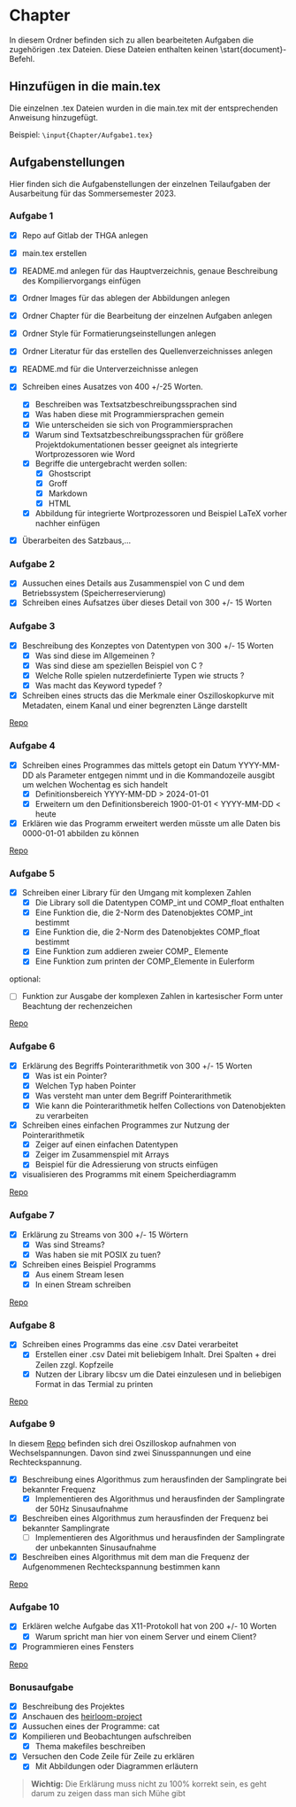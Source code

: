 # Chapter
In diesem Ordner befinden sich zu allen bearbeiteten Aufgaben die zugehörigen .tex Dateien.
Diese Dateien enthalten keinen \start{document}-Befehl.

## Hinzufügen in die main.tex
Die einzelnen .tex Dateien wurden in die main.tex mit der entsprechenden Anweisung hinzugefügt.

Beispiel: `\input{Chapter/Aufgabe1.tex}`


## Aufgabenstellungen
Hier finden sich die Aufgabenstellungen der einzelnen Teilaufgaben der Ausarbeitung für das Sommersemester 2023.

### Aufgabe 1
- [x] Repo auf Gitlab der THGA anlegen
- [x] main.tex erstellen
- [x] README.md anlegen für das Hauptverzeichnis, genaue Beschreibung des Kompiliervorgangs einfügen
- [x] Ordner Images für das ablegen der Abbildungen anlegen
- [x] Ordner Chapter für die Bearbeitung der einzelnen Aufgaben anlegen
- [x] Ordner Style für Formatierungseinstellungen anlegen
- [x] Ordner Literatur für das erstellen des Quellenverzeichnisses anlegen
- [x] README.md für die Unterverzeichnisse anlegen

- [x] Schreiben eines Ausatzes von 400 +/-25 Worten.
	- [x] Beschreiben was Textsatzbeschreibungssprachen sind
	- [x] Was haben diese mit Programmiersprachen gemein
	- [x] Wie unterscheiden sie sich von Programmiersprachen
	- [x] Warum sind Textsatzbeschreibungssprachen für größere Projektdokumentationen besser geeignet als integrierte Wortprozessoren wie Word
	- [x] Begriffe die untergebracht werden sollen: 
		- [x] Ghostscript
		- [x] Groff
		- [x] Markdown
		- [x] HTML
	- [x] Abbildung für integrierte Wortprozessoren und Beispiel LaTeX vorher nachher einfügen
- [x] Überarbeiten des Satzbaus,...

### Aufgabe 2
- [x] Aussuchen eines Details aus Zusammenspiel von C und dem Betriebssystem (Speicherreservierung)
- [x] Schreiben eines Aufsatzes über dieses Detail von 300 +/- 15 Worten

### Aufgabe 3
- [x] Beschreibung des Konzeptes von Datentypen von 300 +/- 15 Worten
	- [x] Was sind diese im Allgemeinen ?
	- [x] Was sind diese am speziellen Beispiel von C ?
	- [x] Welche Rolle spielen nutzerdefinierte Typen wie structs ?
	- [x] Was macht das Keyword typedef ?

- [x] Schreiben eines structs das die Merkmale einer Oszilloskopkurve mit Metadaten, einem Kanal und einer begrenzten Länge darstellt 

[Repo](https://gitlab.thga.de/daniel.krueger/pruefung_sose_2023_aufgabe_3_struct)

### Aufgabe 4
- [x] Schreiben eines Programmes das mittels getopt ein Datum YYYY-MM-DD als Parameter entgegen nimmt und in die Kommandozeile ausgibt um welchen Wochentag es sich handelt
	- [x] Definitionsbereich YYYY-MM-DD > 2024-01-01
	- [x] Erweitern um den Definitionsbereich 1900-01-01 < YYYY-MM-DD < heute 

- [x] Erklären wie das Programm erweitert werden müsste um alle Daten bis 0000-01-01 abbilden zu können

[Repo](https://gitlab.thga.de/daniel.krueger/pruefung_sose_2023_aufgabe_4_getopt)

### Aufgabe 5
- [x] Schreiben einer Library für den Umgang mit komplexen Zahlen
	- [x] Die Library soll die Datentypen COMP_int und COMP_float enthalten
	- [x] Eine Funktion die, die 2-Norm des Datenobjektes COMP_int bestimmt
	- [x] Eine Funktion die, die 2-Norm des Datenobjektes COMP_float bestimmt
	- [x] Eine Funktion zum addieren zweier COMP_ Elemente 
	- [x] Eine Funktion zum printen der COMP_Elemente in Eulerform

optional:
- [ ] Funktion zur Ausgabe der komplexen Zahlen in kartesischer Form unter Beachtung der rechenzeichen

[Repo](https://gitlab.thga.de/daniel.krueger/pruefung_sose_2023_aufgabe_5_librarys)

### Aufgabe 6
- [x] Erklärung des Begriffs Pointerarithmetik von 300 +/- 15 Worten
	- [x] Was ist ein Pointer?
	- [x] Welchen Typ haben Pointer
	- [x] Was versteht man unter dem Begriff Pointerarithmetik
	- [x] Wie kann die Pointerarithmetik helfen Collections von Datenobjekten zu verarbeiten

- [x] Schreiben eines einfachen Programmes zur Nutzung der Pointerarithmetik 
	- [x] Zeiger auf einen einfachen Datentypen
	- [x] Zeiger im Zusammenspiel mit Arrays
	- [x] Beispiel für die Adressierung von structs einfügen

- [x] visualisieren des Programms mit einem Speicherdiagramm

[Repo](https://gitlab.thga.de/daniel.krueger/pruefung_sose_2023_aufgabe_6_pointer)

### Aufgabe 7 
- [x] Erklärung zu Streams von 300 +/- 15 Wörtern
	- [x] Was sind Streams?
	- [x] Was haben sie mit POSIX zu tuen?

- [x] Schreiben eines Beispiel Programms 
	- [x] Aus einem Stream lesen
	- [x] In einen Stream schreiben

[Repo](https://gitlab.thga.de/daniel.krueger/pruefung_sose_2023_aufgabe_7_streams)

### Aufgabe 8
- [x] Schreiben eines Programms das eine .csv Datei verarbeitet
	- [x] Erstellen einer .csv Datei mit beliebigem Inhalt. Drei Spalten + drei Zeilen zzgl. Kopfzeile
	- [x] Nutzen der Library libcsv um die Datei einzulesen und in beliebigen Format in das Termial zu printen

[Repo](https://gitlab.thga.de/daniel.krueger/pruefung_sose_2023_aufgabe_8_csv)

### Aufgabe 9
In diesem [Repo](https://gitlab.thga.de/programmierung2023/example-oszi-data) befinden sich drei Oszilloskop aufnahmen von Wechselspannungen. Davon sind zwei Sinusspannungen und eine Rechteckspannung. 

- [x] Beschreibung eines Algorithmus zum herausfinden der Samplingrate bei bekannter Frequenz
	- [x] Implementieren des Algorithmus und herausfinden der Samplingrate der 50Hz Sinusaufnahme

- [x] Beschreiben eines Algorithmus zum herausfinden der Frequenz bei bekannter Samplingrate
	- [ ] Implementieren des Algorithmus und herausfinden der Samplingrate der unbekannten Sinusaufnahme

- [x] Beschreiben eines Algorithmus mit dem man die Frequenz der Aufgenommenen Rechteckspannung bestimmen kann

[Repo](https://gitlab.thga.de/daniel.krueger/pruefung_sose_2023_aufgabe_9_algorithmen)

### Aufgabe 10 
- [x] Erklären welche Aufgabe das X11-Protokoll hat von 200 +/- 10 Worten
	- [x] Warum spricht man hier von einem Server und einem Client?

- [x] Programmieren eines Fensters 

[Repo](https://gitlab.thga.de/daniel.krueger/pruefung_sose_2023_aufgabe_10_gui)

### Bonusaufgabe
- [x] Beschreibung des Projektes 
- [x] Anschauen des [heirloom-project](https://github.com/ryanwoodsmall/heirloom-project/tree/musl/heirloom)
- [x] Aussuchen eines der Programme: cat
- [x] Kompilieren und Beobachtungen aufschreiben
	- [x] Thema makefiles beschreiben
- [x] Versuchen den Code Zeile für Zeile zu erklären 
	- [x] Mit Abbildungen oder Diagrammen erläutern
> **Wichtig:** Die Erklärung muss nicht zu 100% korrekt sein, es geht darum zu zeigen dass man sich Mühe gibt 
